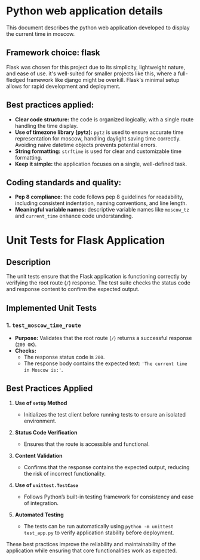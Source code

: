 # Python web application details

This document describes the python web application developed to display the current time in moscow.

## Framework choice: flask

Flask was chosen for this project due to its simplicity, lightweight nature, and ease of use. it's well-suited for smaller projects like this, where a full-fledged framework like django might be overkill.  Flask's minimal setup allows for rapid development and deployment.

## Best practices applied:

* **Clear code structure:** the code is organized logically, with a single route handling the time display.
* **Use of timezone library (pytz):** `pytz` is used to ensure accurate time representation for moscow, handling daylight saving time correctly.  Avoiding naive datetime objects prevents potential errors.
* **String formatting:**  `strftime` is used for clear and customizable time formatting.
* **Keep it simple:**  the application focuses on a single, well-defined task.

## Coding standards and quality:

* **Pep 8 compliance:** the code follows pep 8 guidelines for readability, including consistent indentation, naming conventions, and line length.
* **Meaningful variable names:**  descriptive variable names like `moscow_tz` and `current_time` enhance code understanding.

# Unit Tests for Flask Application

## Description
The unit tests ensure that the Flask application is functioning correctly by verifying the root route (`/`) response. The test suite checks the status code and response content to confirm the expected output.

## Implemented Unit Tests
### 1. `test_moscow_time_route`
- **Purpose:** Validates that the root route (`/`) returns a successful response (`200 OK`).
- **Checks:**
  - The response status code is `200`.
  - The response body contains the expected text: `'The current time in Moscow is:'`.

## Best Practices Applied
1. **Use of `setUp` Method**
   - Initializes the test client before running tests to ensure an isolated environment.

2. **Status Code Verification**
   - Ensures that the route is accessible and functional.

3. **Content Validation**
   - Confirms that the response contains the expected output, reducing the risk of incorrect functionality.

4. **Use of `unittest.TestCase`**
   - Follows Python’s built-in testing framework for consistency and ease of integration.

5. **Automated Testing**
   - The tests can be run automatically using `python -m unittest test_app.py` to verify application stability before deployment.

These best practices improve the reliability and maintainability of the application while ensuring that core functionalities work as expected.


